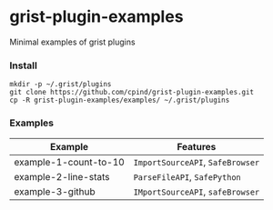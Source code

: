 # grist-plugin-examples

Minimal examples of grist plugins

### Install

```
mkdir -p ~/.grist/plugins
git clone https://github.com/cpind/grist-plugin-examples.git
cp -R grist-plugin-examples/examples/ ~/.grist/plugins
```

### Examples
|Example|Features|
|-------|--------|
|example-1-count-to-10|`ImportSourceAPI`, `SafeBrowser`|
|example-2-line-stats|`ParseFileAPI`, `SafePython`|
|example-3-github|`IMportSourceAPI`, `safeBrowser`|